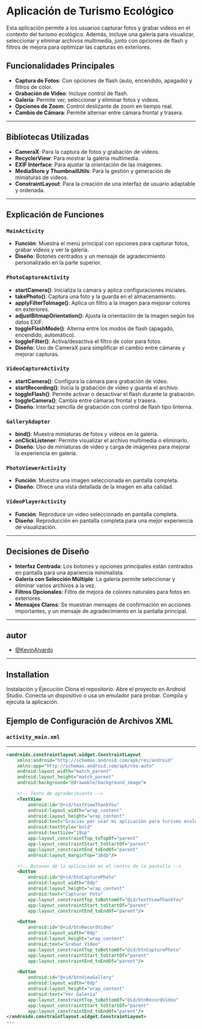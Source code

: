 # Aplicación de Turismo Ecológico

Esta aplicación permite a los usuarios capturar fotos y grabar videos en el contexto del turismo ecológico. Además, incluye una galería para visualizar, seleccionar y eliminar archivos multimedia, junto con opciones de flash y filtros de mejora para optimizar las capturas en exteriores.

## Funcionalidades Principales
- **Captura de Fotos**: Con opciones de flash (auto, encendido, apagado) y filtros de color.
- **Grabación de Video**: Incluye control de flash.
- **Galería**: Permite ver, seleccionar y eliminar fotos y videos.
- **Opciones de Zoom**: Control deslizante de zoom en tiempo real.
- **Cambio de Cámara**: Permite alternar entre cámara frontal y trasera.

---

## Bibliotecas Utilizadas
- **CameraX**: Para la captura de fotos y grabación de videos.
- **RecyclerView**: Para mostrar la galería multimedia.
- **EXIF Interface**: Para ajustar la orientación de las imágenes.
- **MediaStore y ThumbnailUtils**: Para la gestión y generación de miniaturas de videos.
- **ConstraintLayout**: Para la creación de una interfaz de usuario adaptable y ordenada.

---

## Explicación de Funciones

### `MainActivity`
- **Función**: Muestra el menú principal con opciones para capturar fotos, grabar videos y ver la galería.
- **Diseño**: Botones centrados y un mensaje de agradecimiento personalizado en la parte superior.

### `PhotoCaptureActivity`
- **startCamera()**: Inicializa la cámara y aplica configuraciones iniciales.
- **takePhoto()**: Captura una foto y la guarda en el almacenamiento.
- **applyFilterToImage()**: Aplica un filtro a la imagen para mejorar colores en exteriores.
- **adjustBitmapOrientation()**: Ajusta la orientación de la imagen según los datos EXIF.
- **toggleFlashMode()**: Alterna entre los modos de flash (apagado, encendido, automático).
- **toggleFilter()**: Activa/desactiva el filtro de color para fotos.
- **Diseño**: Uso de CameraX para simplificar el cambio entre cámaras y mejorar capturas.

### `VideoCaptureActivity`
- **startCamera()**: Configura la cámara para grabación de video.
- **startRecording()**: Inicia la grabación de video y guarda el archivo.
- **toggleFlash()**: Permite activar o desactivar el flash durante la grabación.
- **toggleCamera()**: Cambia entre cámaras frontal y trasera.
- **Diseño**: Interfaz sencilla de grabación con control de flash tipo linterna.

### `GalleryAdapter`
- **bind()**: Muestra miniaturas de fotos y videos en la galería.
- **onClickListener**: Permite visualizar el archivo multimedia o eliminarlo.
- **Diseño**: Uso de miniaturas de video y carga de imágenes para mejorar la experiencia en galería.

### `PhotoViewerActivity`
- **Función**: Muestra una imagen seleccionada en pantalla completa.
- **Diseño**: Ofrece una vista detallada de la imagen en alta calidad.

### `VideoPlayerActivity`
- **Función**: Reproduce un video seleccionado en pantalla completa.
- **Diseño**: Reproducción en pantalla completa para una mejor experiencia de visualización.

---

## Decisiones de Diseño
- **Interfaz Centrada**: Los botones y opciones principales están centrados en pantalla para una apariencia minimalista.
- **Galería con Selección Múltiple**: La galería permite seleccionar y eliminar varios archivos a la vez.
- **Filtros Opcionales**: Filtro de mejora de colores naturales para fotos en exteriores.
- **Mensajes Claros**: Se muestran mensajes de confirmación en acciones importantes, y un mensaje de agradecimiento en la pantalla principal.

---
## autor

- [@KevinAlvardo](https://github.com/KevinAlvardo/parcial-camara)

---
## Installation

Instalación y Ejecución
Clona el repositorio.
Abre el proyecto en Android Studio.
Conecta un dispositivo o usa un emulador para probar.
Compila y ejecuta la aplicación.
## Ejemplo de Configuración de Archivos XML

### `activity_main.xml`

---
```xml
<androidx.constraintlayout.widget.ConstraintLayout 
    xmlns:android="http://schemas.android.com/apk/res/android"
    xmlns:app="http://schemas.android.com/apk/res-auto"
    android:layout_width="match_parent"
    android:layout_height="match_parent"
    android:background="@drawable/background_image">

    <!-- Texto de agradecimiento -->
    <TextView
        android:id="@+id/textViewThankYou"
        android:layout_width="wrap_content"
        android:layout_height="wrap_content"
        android:text="Gracias por usar mi aplicación para turismo ecológico\nATTE: Kevin Gerardo Alvarado Moran"
        android:textStyle="bold"
        android:textSize="18sp"
        app:layout_constraintTop_toTopOf="parent"
        app:layout_constraintStart_toStartOf="parent"
        app:layout_constraintEnd_toEndOf="parent"
        android:layout_marginTop="16dp"/>

    <!-- Botones de la aplicación en el centro de la pantalla -->
    <Button
        android:id="@+id/btnCapturePhoto"
        android:layout_width="0dp"
        android:layout_height="wrap_content"
        android:text="Capturar Foto"
        app:layout_constraintTop_toBottomOf="@id/textViewThankYou"
        app:layout_constraintStart_toStartOf="parent"
        app:layout_constraintEnd_toEndOf="parent"/>

    <Button
        android:id="@+id/btnRecordVideo"
        android:layout_width="0dp"
        android:layout_height="wrap_content"
        android:text="Grabar Video"
        app:layout_constraintTop_toBottomOf="@id/btnCapturePhoto"
        app:layout_constraintStart_toStartOf="parent"
        app:layout_constraintEnd_toEndOf="parent"/>

    <Button
        android:id="@+id/btnViewGallery"
        android:layout_width="0dp"
        android:layout_height="wrap_content"
        android:text="Ver Galería"
        app:layout_constraintTop_toBottomOf="@id/btnRecordVideo"
        app:layout_constraintStart_toStartOf="parent"
        app:layout_constraintEnd_toEndOf="parent"/>
</androidx.constraintlayout.widget.ConstraintLayout>
---
